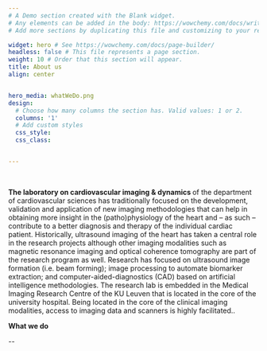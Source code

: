 ```yaml
---
# A Demo section created with the Blank widget.
# Any elements can be added in the body: https://wowchemy.com/docs/writing-markdown-latex/
# Add more sections by duplicating this file and customizing to your requirements.

widget: hero # See https://wowchemy.com/docs/page-builder/
headless: false # This file represents a page section.
weight: 10 # Order that this section will appear.
title: About us
align: center


hero_media: whatWeDo.png
design:
  # Choose how many columns the section has. Valid values: 1 or 2.
  columns: '1'
  # Add custom styles
  css_style:
  css_class:


---
```


<br>

<strong> The laboratory on cardiovascular imaging & dynamics </strong> of the department of cardiovascular sciences has traditionally focused on the development, validation and application of new imaging methodologies that can help in obtaining more insight in the (patho)physiology of the heart and – as such – contribute to a better diagnosis and therapy of the individual cardiac patient. Historically, ultrasound imaging of the heart has taken a central role in the research projects although other imaging modalities such as magnetic resonance imaging and optical coherence tomography are part of the research program as well. Research has focused on ultrasound image formation (i.e. beam forming); image processing to automate biomarker extraction; and computer-aided-diagnostics (CAD) based on artificial intelligence methodologies. The research lab is embedded in the Medical Imaging Research Centre of the KU Leuven that is located in the core of the university hospital. Being located in the core of the clinical imaging modalities, access to imaging data and scanners is highly facilitated..
<br>



<strong> What we do </strong>
<br>

--
